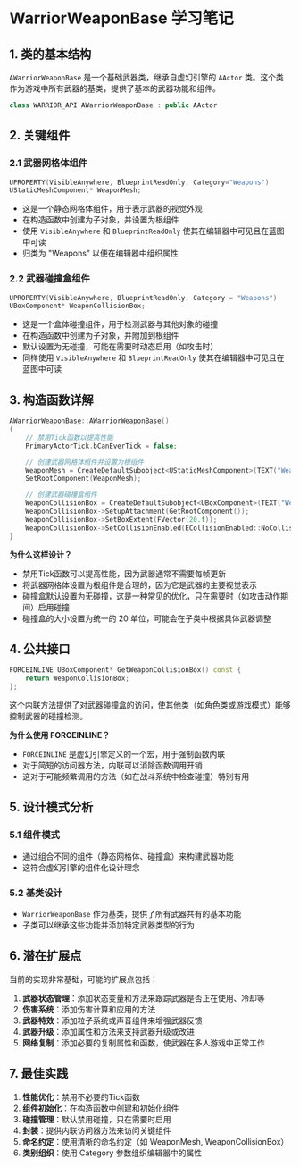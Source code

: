 # WarriorWeaponBase 学习笔记

## 1. 类的基本结构

`AWarriorWeaponBase` 是一个基础武器类，继承自虚幻引擎的 `AActor` 类。这个类作为游戏中所有武器的基类，提供了基本的武器功能和组件。

```cpp
class WARRIOR_API AWarriorWeaponBase : public AActor
```

## 2. 关键组件

### 2.1 武器网格体组件
```cpp
UPROPERTY(VisibleAnywhere, BlueprintReadOnly, Category="Weapons")
UStaticMeshComponent* WeaponMesh;
```

- 这是一个静态网格体组件，用于表示武器的视觉外观
- 在构造函数中创建为子对象，并设置为根组件
- 使用 `VisibleAnywhere` 和 `BlueprintReadOnly` 使其在编辑器中可见且在蓝图中可读
- 归类为 "Weapons" 以便在编辑器中组织属性

### 2.2 武器碰撞盒组件
```cpp
UPROPERTY(VisibleAnywhere, BlueprintReadOnly, Category = "Weapons")
UBoxComponent* WeaponCollisionBox;
```

- 这是一个盒体碰撞组件，用于检测武器与其他对象的碰撞
- 在构造函数中创建为子对象，并附加到根组件
- 默认设置为无碰撞，可能在需要时动态启用（如攻击时）
- 同样使用 `VisibleAnywhere` 和 `BlueprintReadOnly` 使其在编辑器中可见且在蓝图中可读

## 3. 构造函数详解

```cpp
AWarriorWeaponBase::AWarriorWeaponBase()
{
    // 禁用Tick函数以提高性能
    PrimaryActorTick.bCanEverTick = false;

    // 创建武器网格体组件并设置为根组件
    WeaponMesh = CreateDefaultSubobject<UStaticMeshComponent>(TEXT("WeaponMesh"));
    SetRootComponent(WeaponMesh);

    // 创建武器碰撞盒组件
    WeaponCollisionBox = CreateDefaultSubobject<UBoxComponent>(TEXT("WeaponCollisionBox"));
    WeaponCollisionBox->SetupAttachment(GetRootComponent());
    WeaponCollisionBox->SetBoxExtent(FVector(20.f));
    WeaponCollisionBox->SetCollisionEnabled(ECollisionEnabled::NoCollision);
}
```

**为什么这样设计？**
- 禁用Tick函数可以提高性能，因为武器通常不需要每帧更新
- 将武器网格体设置为根组件是合理的，因为它是武器的主要视觉表示
- 碰撞盒默认设置为无碰撞，这是一种常见的优化，只在需要时（如攻击动作期间）启用碰撞
- 碰撞盒的大小设置为统一的 20 单位，可能会在子类中根据具体武器调整

## 4. 公共接口

```cpp
FORCEINLINE UBoxComponent* GetWeaponCollisionBox() const {
    return WeaponCollisionBox;
};
```

这个内联方法提供了对武器碰撞盒的访问，使其他类（如角色类或游戏模式）能够控制武器的碰撞检测。

**为什么使用 FORCEINLINE？**
- `FORCEINLINE` 是虚幻引擎定义的一个宏，用于强制函数内联
- 对于简短的访问器方法，内联可以消除函数调用开销
- 这对于可能频繁调用的方法（如在战斗系统中检查碰撞）特别有用

## 5. 设计模式分析

### 5.1 组件模式
- 通过组合不同的组件（静态网格体、碰撞盒）来构建武器功能
- 这符合虚幻引擎的组件化设计理念

### 5.2 基类设计
- `WarriorWeaponBase` 作为基类，提供了所有武器共有的基本功能
- 子类可以继承这些功能并添加特定武器类型的行为

## 6. 潜在扩展点

当前的实现非常基础，可能的扩展点包括：

1. **武器状态管理**：添加状态变量和方法来跟踪武器是否正在使用、冷却等
2. **伤害系统**：添加伤害计算和应用的方法
3. **武器特效**：添加粒子系统或声音组件来增强武器反馈
4. **武器升级**：添加属性和方法来支持武器升级或改进
5. **网络复制**：添加必要的复制属性和函数，使武器在多人游戏中正常工作

## 7. 最佳实践

1. **性能优化**：禁用不必要的Tick函数
2. **组件初始化**：在构造函数中创建和初始化组件
3. **碰撞管理**：默认禁用碰撞，只在需要时启用
4. **封装**：提供内联访问器方法来访问关键组件
5. **命名约定**：使用清晰的命名约定（如 WeaponMesh, WeaponCollisionBox）
6. **类别组织**：使用 Category 参数组织编辑器中的属性
